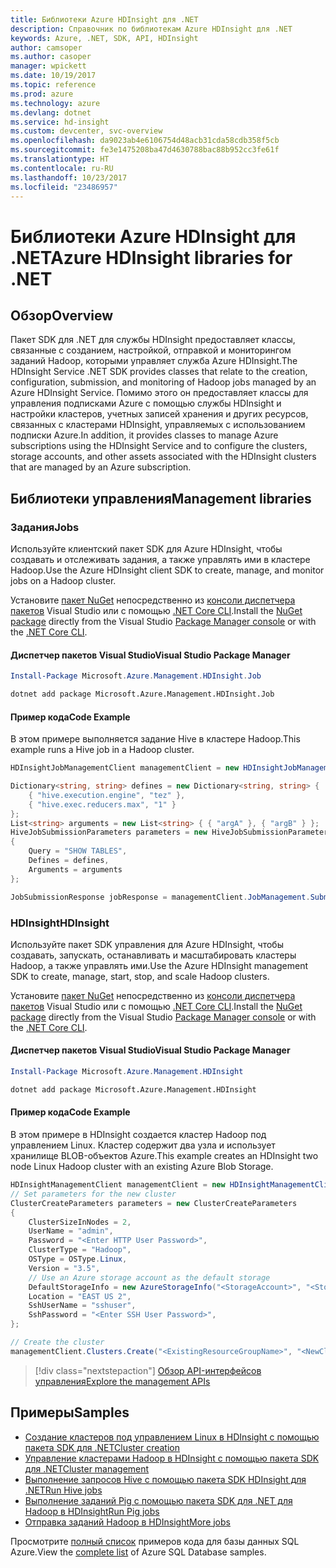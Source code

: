 ```yaml
---
title: Библиотеки Azure HDInsight для .NET
description: Справочник по библиотекам Azure HDInsight для .NET
keywords: Azure, .NET, SDK, API, HDInsight
author: camsoper
ms.author: casoper
manager: wpickett
ms.date: 10/19/2017
ms.topic: reference
ms.prod: azure
ms.technology: azure
ms.devlang: dotnet
ms.service: hd-insight
ms.custom: devcenter, svc-overview
ms.openlocfilehash: da9023ab4e6106754d48acb31cda58cdb358f5cb
ms.sourcegitcommit: fe3e1475208ba47d4630788bac88b952cc3fe61f
ms.translationtype: HT
ms.contentlocale: ru-RU
ms.lasthandoff: 10/23/2017
ms.locfileid: "23486957"
---
```

# <a name="azure-hdinsight-libraries-for-net"></a><span data-ttu-id="c5ffe-104">Библиотеки Azure HDInsight для .NET</span><span class="sxs-lookup"><span data-stu-id="c5ffe-104">Azure HDInsight libraries for .NET</span></span>

## <a name="overview"></a><span data-ttu-id="c5ffe-105">Обзор</span><span class="sxs-lookup"><span data-stu-id="c5ffe-105">Overview</span></span>

<span data-ttu-id="c5ffe-106">Пакет SDK для .NET для службы HDInsight предоставляет классы, связанные с созданием, настройкой, отправкой и мониторингом заданий Hadoop, которыми управляет служба Azure HDInsight.</span><span class="sxs-lookup"><span data-stu-id="c5ffe-106">The HDInsight Service .NET SDK provides classes that relate to the creation, configuration, submission, and monitoring of Hadoop jobs managed by an Azure HDInsight Service.</span></span> <span data-ttu-id="c5ffe-107">Помимо этого он предоставляет классы для управления подписками Azure с помощью службы HDInsight и настройки кластеров, учетных записей хранения и других ресурсов, связанных с кластерами HDInsight, управляемых с использованием подписки Azure.</span><span class="sxs-lookup"><span data-stu-id="c5ffe-107">In addition, it provides classes to manage Azure subscriptions using the HDInsight Service and to configure the clusters, storage accounts, and other assets associated with the HDInsight clusters that are managed by an Azure subscription.</span></span>

## <a name="management-libraries"></a><span data-ttu-id="c5ffe-108">Библиотеки управления</span><span class="sxs-lookup"><span data-stu-id="c5ffe-108">Management libraries</span></span>

### <a name="jobs"></a><span data-ttu-id="c5ffe-109">Задания</span><span class="sxs-lookup"><span data-stu-id="c5ffe-109">Jobs</span></span>

<span data-ttu-id="c5ffe-110">Используйте клиентский пакет SDK для Azure HDInsight, чтобы создавать и отслеживать задания, а также управлять ими в кластере Hadoop.</span><span class="sxs-lookup"><span data-stu-id="c5ffe-110">Use the Azure HDInsight client SDK to create, manage, and monitor jobs on a Hadoop cluster.</span></span> 

<span data-ttu-id="c5ffe-111">Установите [пакет NuGet](https://www.nuget.org/packages/Microsoft.Azure.Management.HDInsight.Job) непосредственно из [консоли диспетчера пакетов][PackageManager] Visual Studio или с помощью [.NET Core CLI][DotNetCLI].</span><span class="sxs-lookup"><span data-stu-id="c5ffe-111">Install the [NuGet package](https://www.nuget.org/packages/Microsoft.Azure.Management.HDInsight.Job) directly from the Visual Studio [Package Manager console][PackageManager] or with the [.NET Core CLI][DotNetCLI].</span></span>

#### <a name="visual-studio-package-manager"></a><span data-ttu-id="c5ffe-112">Диспетчер пакетов Visual Studio</span><span class="sxs-lookup"><span data-stu-id="c5ffe-112">Visual Studio Package Manager</span></span>

```powershell
Install-Package Microsoft.Azure.Management.HDInsight.Job
```

```bash
dotnet add package Microsoft.Azure.Management.HDInsight.Job
```

#### <a name="code-example"></a><span data-ttu-id="c5ffe-113">Пример кода</span><span class="sxs-lookup"><span data-stu-id="c5ffe-113">Code Example</span></span>

<span data-ttu-id="c5ffe-114">В этом примере выполняется задание Hive в кластере Hadoop.</span><span class="sxs-lookup"><span data-stu-id="c5ffe-114">This example runs a Hive job in a Hadoop cluster.</span></span>

```csharp
HDInsightJobManagementClient managementClient = new HDInsightJobManagementClient(clusterUri, credentials);

Dictionary<string, string> defines = new Dictionary<string, string> {
    { "hive.execution.engine", "tez" },
    { "hive.exec.reducers.max", "1" }
};
List<string> arguments = new List<string> { { "argA" }, { "argB" } };
HiveJobSubmissionParameters parameters = new HiveJobSubmissionParameters
{
    Query = "SHOW TABLES",
    Defines = defines,
    Arguments = arguments
};

JobSubmissionResponse jobResponse = managementClient.JobManagement.SubmitHiveJob(parameters);
```

### <a name="hdinsight"></a><span data-ttu-id="c5ffe-115">HDInsight</span><span class="sxs-lookup"><span data-stu-id="c5ffe-115">HDInsight</span></span>

<span data-ttu-id="c5ffe-116">Используйте пакет SDK управления для Azure HDInsight, чтобы создавать, запускать, останавливать и масштабировать кластеры Hadoop, а также управлять ими.</span><span class="sxs-lookup"><span data-stu-id="c5ffe-116">Use the Azure HDInsight management SDK to create, manage, start, stop, and scale Hadoop clusters.</span></span>

<span data-ttu-id="c5ffe-117">Установите [пакет NuGet](https://www.nuget.org/packages/Microsoft.Azure.Management.HDInsight) непосредственно из [консоли диспетчера пакетов][PackageManager] Visual Studio или с помощью [.NET Core CLI][DotNetCLI].</span><span class="sxs-lookup"><span data-stu-id="c5ffe-117">Install the [NuGet package](https://www.nuget.org/packages/Microsoft.Azure.Management.HDInsight) directly from the Visual Studio [Package Manager console][PackageManager] or with the [.NET Core CLI][DotNetCLI].</span></span>

#### <a name="visual-studio-package-manager"></a><span data-ttu-id="c5ffe-118">Диспетчер пакетов Visual Studio</span><span class="sxs-lookup"><span data-stu-id="c5ffe-118">Visual Studio Package Manager</span></span>

```powershell
Install-Package Microsoft.Azure.Management.HDInsight
```

```bash
dotnet add package Microsoft.Azure.Management.HDInsight
```

#### <a name="code-example"></a><span data-ttu-id="c5ffe-119">Пример кода</span><span class="sxs-lookup"><span data-stu-id="c5ffe-119">Code Example</span></span>

<span data-ttu-id="c5ffe-120">В этом примере в HDInsight создается кластер Hadoop под управлением Linux. Кластер содержит два узла и использует хранилище BLOB-объектов Azure.</span><span class="sxs-lookup"><span data-stu-id="c5ffe-120">This example creates an HDInsight two node Linux Hadoop cluster with an existing Azure Blob Storage.</span></span>

```csharp
HDInsightManagementClient managementClient = new HDInsightManagementClient(authToken);
// Set parameters for the new cluster
ClusterCreateParameters parameters = new ClusterCreateParameters
{
    ClusterSizeInNodes = 2,
    UserName = "admin",
    Password = "<Enter HTTP User Password>",
    ClusterType = "Hadoop",
    OSType = OSType.Linux,
    Version = "3.5",
    // Use an Azure storage account as the default storage
    DefaultStorageInfo = new AzureStorageInfo("<StorageAccount>", "<StorageKey>", "<BlobContainerName>"),
    Location = "EAST US 2",
    SshUserName = "sshuser",
    SshPassword = "<Enter SSH User Password>",
};

// Create the cluster
managementClient.Clusters.Create("<ExistingResourceGroupName>", "<NewClusterName>", parameters);
```

> [!div class="nextstepaction"]
> [<span data-ttu-id="c5ffe-121">Обзор API-интерфейсов управления</span><span class="sxs-lookup"><span data-stu-id="c5ffe-121">Explore the management APIs</span></span>](/dotnet/api/overview/azure/hdinsights/management)


## <a name="samples"></a><span data-ttu-id="c5ffe-122">Примеры</span><span class="sxs-lookup"><span data-stu-id="c5ffe-122">Samples</span></span>

- [<span data-ttu-id="c5ffe-123">Создание кластеров под управлением Linux в HDInsight с помощью пакета SDK для .NET</span><span class="sxs-lookup"><span data-stu-id="c5ffe-123">Cluster creation</span></span>](https://docs.microsoft.com/azure/hdinsight/hdinsight-hadoop-create-linux-clusters-dotnet-sdk)
- [<span data-ttu-id="c5ffe-124">Управление кластерами Hadoop в HDInsight с помощью пакета SDK для .NET</span><span class="sxs-lookup"><span data-stu-id="c5ffe-124">Cluster management</span></span>](https://docs.microsoft.com/azure/hdinsight/hdinsight-administer-use-dotnet-sdk)
- [<span data-ttu-id="c5ffe-125">Выполнение запросов Hive с помощью пакета SDK HDInsight для .NET</span><span class="sxs-lookup"><span data-stu-id="c5ffe-125">Run Hive jobs</span></span>](https://docs.microsoft.com/azure/hdinsight/hdinsight-hadoop-use-hive-dotnet-sdk)
- [<span data-ttu-id="c5ffe-126">Выполнение заданий Pig с помощью пакета SDK для .NET для Hadoop в HDInsight</span><span class="sxs-lookup"><span data-stu-id="c5ffe-126">Run Pig jobs</span></span>](https://docs.microsoft.com/azure/hdinsight/hdinsight-hadoop-use-pig-dotnet-sdk)
- [<span data-ttu-id="c5ffe-127">Отправка заданий Hadoop в HDInsight</span><span class="sxs-lookup"><span data-stu-id="c5ffe-127">More jobs</span></span>](https://docs.microsoft.com/azure/hdinsight/hdinsight-submit-hadoop-jobs-programmatically)

<span data-ttu-id="c5ffe-128">Просмотрите [полный список](https://azure.microsoft.com/resources/samples/?platform=dotnet&service=hdinsight) примеров кода для базы данных SQL Azure.</span><span class="sxs-lookup"><span data-stu-id="c5ffe-128">View the [complete list](https://azure.microsoft.com/resources/samples/?platform=dotnet&service=hdinsight) of Azure SQL Database samples.</span></span>

[PackageManager]: https://docs.microsoft.com/nuget/tools/package-manager-console
[DotNetCLI]: https://docs.microsoft.com/dotnet/core/tools/dotnet-add-package
